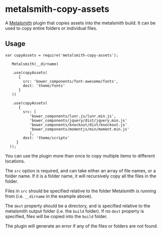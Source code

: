 metalsmith-copy-assets
======================

A [Metalsmith](http://metalsmith.io) plugin that copies assets into the metalsmith build.  It can be used to copy entire folders or individual files.

Usage
-----

```
var copyAssets = require('metalsmith-copy-assets');

   Metalsmith(__dirname)
   
   .use(copyAssets(
      {
        src: 'bower_components/font-awesome/fonts',
        dest: 'theme/fonts'
      }
   ))
   
   .use(copyAssets(
      {
        src: [
           'bower_components/lunr.js/lunr.min.js', 
           'bower_components/jquery/dist/jquery.min.js'
           'bower_components/knockout/dist/knockout.js'
           'bower_components/momentjs/min/moment.min.js'
           ],
        dest: 'theme/scripts'
     }
  ));
```

You can use the plugin more than once to copy multiple items to different locations.

The `src` option is required, and can take either an array of file names, or a folder name.  If it is a folder name, it will recursively copy all the files in the folder.

Files in `src` should be specified relative to the folder Metalsmith is running from (i.e. `__dirname` in the example above).

The `dest` property should be a directory, and is specified relative to the metalsmith output folder (i.e. the `build` folder).   If no `dest` property is specified, files will be copied into the `build` folder.

The plugin will generate an error if any of the files or folders are not found.